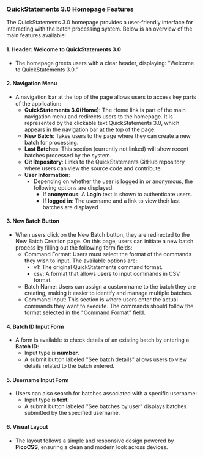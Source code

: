 ### QuickStatements 3.0 Homepage Features

The QuickStatements 3.0 homepage provides a user-friendly interface for interacting with the batch processing system. Below is an overview of the main features available:

#### 1\. **Header: Welcome to QuickStatements 3.0**

-   The homepage greets users with a clear header, displaying: "Welcome to QuickStatements 3.0."

#### 2\. **Navigation Menu**

-   A navigation bar at the top of the page allows users to access key parts of the application:
    -   **QuickStatements 3.0(Home)**: The Home link is part of the main navigation menu and redirects users to the homepage. It is represented by the clickable text QuickStatements 3.0, which appears in the navigation bar at the top of the page. 
    -   **New Batch**: Takes users to the page where they can create a new batch for processing.
    -   **Last Batches**: This section (currently not linked) will show recent batches processed by the system.
    -   **Git Repository**: Links to the QuickStatements GitHub repository where users can view the source code and contribute.
    -   **User Information**: 
          - Depending on whether the user is logged in or anonymous, the following options are displayed:
            - If **anonymous**: A **Login** text is shown to authenticate users.
            - If **logged in**: The username and a link to view their last batches are displayed

#### 3\. **New Batch Button**

-  When users click on the New Batch button, they are redirected to the New Batch Creation page. On this page, users can initiate a new batch process by filling out the following form fields:
    - Command Format: Users must select the format of the commands they wish to input. The available options are:
      - v1: The original QuickStatements command format.
      - csv: A format that allows users to input commands in CSV format.
    - Batch Name: Users can assign a custom name to the batch they are creating, making it easier to identify and manage multiple batches.
    - Command Input: This section is where users enter the actual commands they want to execute. The commands should follow the format selected in the "Command Format" field.

#### 4\. **Batch ID Input Form**

-   A form is available to check details of an existing batch by entering a **Batch ID**:
    -   Input type is **number**.
    -   A submit button labeled "See batch details" allows users to view details related to the batch entered.

#### 5\. **Username Input Form**

-   Users can also search for batches associated with a specific username:
    -   Input type is **text**.
    -   A submit button labeled "See batches by user" displays batches submitted by the specified username.


#### 6\. **Visual Layout**

-   The layout follows a simple and responsive design powered by **PicoCSS**, ensuring a clean and modern look across devices.